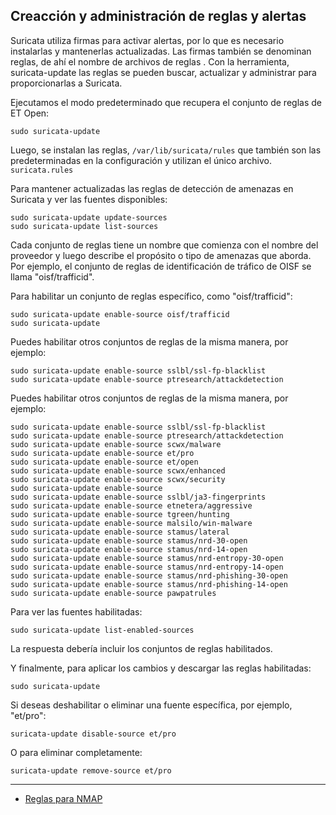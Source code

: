 ## Creacción y administración de reglas y alertas

Suricata utiliza firmas para activar alertas, por lo que es necesario instalarlas y mantenerlas actualizadas. Las firmas también se denominan reglas, de ahí el nombre de archivos de reglas . Con la herramienta, suricata-update las reglas se pueden buscar, actualizar y administrar para proporcionarlas a Suricata.

Ejecutamos el modo predeterminado que recupera el conjunto de reglas de ET Open:

```
sudo suricata-update
```
Luego, se instalan las reglas, ```/var/lib/suricata/rules``` que también son las predeterminadas en la configuración y utilizan el único archivo. ``` suricata.rules ```

Para mantener actualizadas las reglas de detección de amenazas en Suricata y ver las fuentes disponibles:

```
sudo suricata-update update-sources
sudo suricata-update list-sources
```
Cada conjunto de reglas tiene un nombre que comienza con el nombre del proveedor y luego describe el propósito o tipo de amenazas que aborda. Por ejemplo, el conjunto de reglas de identificación de tráfico de OISF se llama "oisf/trafficid".

Para habilitar un conjunto de reglas específico, como "oisf/trafficid":

```
sudo suricata-update enable-source oisf/trafficid
sudo suricata-update
```
Puedes habilitar otros conjuntos de reglas de la misma manera, por ejemplo:

```
sudo suricata-update enable-source sslbl/ssl-fp-blacklist
sudo suricata-update enable-source ptresearch/attackdetection
```
Puedes habilitar otros conjuntos de reglas de la misma manera, por ejemplo:

```
sudo suricata-update enable-source sslbl/ssl-fp-blacklist
sudo suricata-update enable-source ptresearch/attackdetection
sudo suricata-update enable-source scwx/malware
sudo suricata-update enable-source et/pro
sudo suricata-update enable-source et/open
sudo suricata-update enable-source scwx/enhanced
sudo suricata-update enable-source scwx/security
sudo suricata-update enable-source 
sudo suricata-update enable-source sslbl/ja3-fingerprints
sudo suricata-update enable-source etnetera/aggressive
sudo suricata-update enable-source tgreen/hunting
sudo suricata-update enable-source malsilo/win-malware
sudo suricata-update enable-source stamus/lateral
sudo suricata-update enable-source stamus/nrd-30-open
sudo suricata-update enable-source stamus/nrd-14-open
sudo suricata-update enable-source stamus/nrd-entropy-30-open
sudo suricata-update enable-source stamus/nrd-entropy-14-open
sudo suricata-update enable-source stamus/nrd-phishing-30-open
sudo suricata-update enable-source stamus/nrd-phishing-14-open
sudo suricata-update enable-source pawpatrules

```
Para ver las fuentes habilitadas:

```
sudo suricata-update list-enabled-sources
```

La respuesta debería incluir los conjuntos de reglas habilitados.

Y finalmente, para aplicar los cambios y descargar las reglas habilitadas:

```
sudo suricata-update
```
Si deseas deshabilitar o eliminar una fuente específica, por ejemplo, "et/pro":

```
suricata-update disable-source et/pro 
```

O para eliminar completamente:

```
suricata-update remove-source et/pro
```



- - - 

- [Reglas para NMAP](nmap.md)

